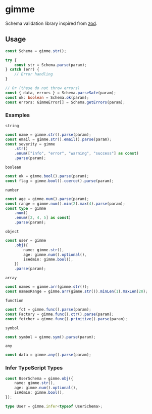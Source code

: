 # gimme

Schema validation library inspired from [zod](https://zod.dev/).

## Usage

```ts
const Schema = gimme.str();

try {
    const str = Schema.parse(param);
} catch (err) {
    // Error handling
}

// Or (these do not throw errors)
const { data, errors } = Schema.parseSafe(param);
const ok: boolean = Schema.ok(param);
const errors: GimmeError[] = Schema.getErrors(param);
```

### Examples

`string`

```ts
const name = gimme.str().parse(param);
const email = gimme.str().email().parse(param);
const severity = gimme
    .str()
    .enum(["info", "error", "warning", "success"] as const)
    .parse(param);
```

`boolean`

```ts
const ok = gimme.bool().parse(param);
const flag = gimme.bool().coerce().parse(param);
```

`number`

```ts
const age = gimme.num().parse(param);
const range = gimme.num().min(2).max(4).parse(param);
const type = gimme
    .num()
    .enum([2, 4, 5] as const)
    .parse(param);
```

`object`

```ts
const user = gimme
    .obj({
        name: gimme.str(),
        age: gimme.num().optional(),
        isAdmin: gimme.bool(),
    })
    .parse(param);
```

`array`

```ts
const names = gimme.arr(gimme.str());
const namesRange = gimme.arr(gimme.str()).minLen(1).maxLen(20);
```

`function`

```ts
const fct = gimme.func().parse(param);
const Factory = gimme.func().ctr().parse(param);
const fetcher = gimme.func().primitive().parse(param);
```

`symbol`

```ts
const symbol = gimme.sym().parse(param);
```

`any`

```ts
const data = gimme.any().parse(param);
```

### Infer TypeScript Types

```ts
const UserSchema = gimme.obj({
    name: gimme.str(),
    age: gimme.num().optional(),
    isAdmin: gimme.bool(),
});

type User = gimme.infer<typeof UserSchema>;
```
